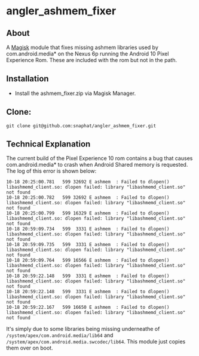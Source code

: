 # angler_ashmem_fixer

## About
A [Magisk](https://magiskmanager.com) module that fixes missing ashmem libraries used by com.android.media* on the Nexus 6p running the Android 10 Pixel Experience Rom. These are included with the rom but not in the path.
  
## Installation
  * Install the ashmem_fixer.zip via Magisk Manager.
  
## Clone:
```
git clone git@github.com:snaphat/angler_ashmem_fixer.git
```

## Technical Explanation
The current build of the Pixel Experience 10 rom contains a bug that causes com.android.media* to crash when Android Shared memory is requested. The log of this error is shown below: 
```
10-18 20:25:00.781   599 32692 E ashmem  : Failed to dlopen() libashmemd_client.so: dlopen failed: library "libashmemd_client.so" not found
10-18 20:25:00.782   599 32692 E ashmem  : Failed to dlopen() libashmemd_client.so: dlopen failed: library "libashmemd_client.so" not found
10-18 20:25:00.799   599 16329 E ashmem  : Failed to dlopen() libashmemd_client.so: dlopen failed: library "libashmemd_client.so" not found
10-18 20:59:09.734   599  3331 E ashmem  : Failed to dlopen() libashmemd_client.so: dlopen failed: library "libashmemd_client.so" not found
10-18 20:59:09.735   599  3331 E ashmem  : Failed to dlopen() libashmemd_client.so: dlopen failed: library "libashmemd_client.so" not found
10-18 20:59:09.764   599 16566 E ashmem  : Failed to dlopen() libashmemd_client.so: dlopen failed: library "libashmemd_client.so" not found
10-18 20:59:22.148   599  3331 E ashmem  : Failed to dlopen() libashmemd_client.so: dlopen failed: library "libashmemd_client.so" not found
10-18 20:59:22.148   599  3331 E ashmem  : Failed to dlopen() libashmemd_client.so: dlopen failed: library "libashmemd_client.so" not found
10-18 20:59:22.167   599 16650 E ashmem  : Failed to dlopen() libashmemd_client.so: dlopen failed: library "libashmemd_client.so" not found
```

It's simply due to some libraries being missing underneathe of ```/system/apex/com.android.media/lib64``` and ```/system/apex/com.android.media.swcodec/lib64```. This module just copies them over on boot.
